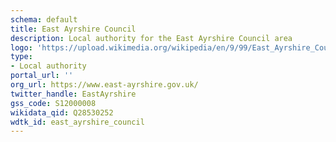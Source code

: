 ```yaml
---
schema: default
title: East Ayrshire Council
description: Local authority for the East Ayrshire Council area 
logo: 'https://upload.wikimedia.org/wikipedia/en/9/99/East_Ayrshire_Council.svg'
type:
- Local authority
portal_url: ''
org_url: https://www.east-ayrshire.gov.uk/
twitter_handle: EastAyrshire
gss_code: S12000008
wikidata_qid: Q28530252
wdtk_id: east_ayrshire_council
---
```

